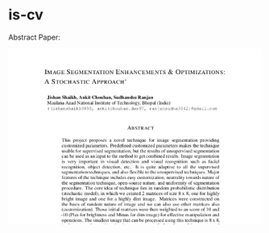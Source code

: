 # is-cv
Abstract Paper:

![](https://github.com/jishanshaikh4/is-cv/blob/master/Paper/iscv-paper-abstract.png)
